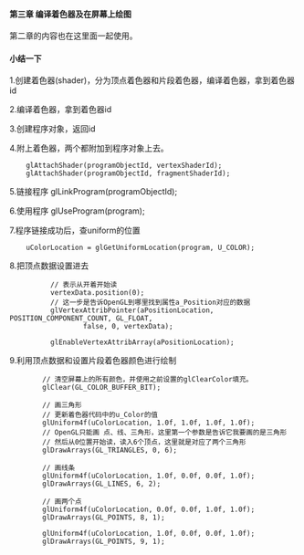 
#### 第三章 编译着色器及在屏幕上绘图

第二章的内容也在这里面一起使用。


#### 小结一下
1.创建着色器(shader)，分为顶点着色器和片段着色器，编译着色器，拿到着色器id

2.编译着色器，拿到着色器id

3.创建程序对象，返回id

4.附上着色器，两个都附加到程序对象上去。
```
    glAttachShader(programObjectId, vertexShaderId);
    glAttachShader(programObjectId, fragmentShaderId);
``` 

5.链接程序  glLinkProgram(programObjectId);

6.使用程序  glUseProgram(program);

7.程序链接成功后，查uniform的位置
```
    uColorLocation = glGetUniformLocation(program, U_COLOR);
```

8.把顶点数据设置进去
```
          // 表示从开着开始读
          vertexData.position(0);
          // 这一步是告诉OpenGL到哪里找到属性a_Position对应的数据
          glVertexAttribPointer(aPositionLocation, POSITION_COMPONENT_COUNT, GL_FLOAT,
                  false, 0, vertexData);
  
          glEnableVertexAttribArray(aPositionLocation);
```

9.利用顶点数据和设置片段着色器颜色进行绘制
```
        // 清空屏幕上的所有颜色，并使用之前设置的glClearColor填充。
        glClear(GL_COLOR_BUFFER_BIT);

        // 画三角形
        // 更新着色器代码中的u_Color的值
        glUniform4f(uColorLocation, 1.0f, 1.0f, 1.0f, 1.0f);
        // OpenGL只能画 点、线、三角形，这里第一个参数是告诉它我要画的是三角形
        // 然后从0位置开始读，读入6个顶点，这里就是对应了两个三角形
        glDrawArrays(GL_TRIANGLES, 0, 6);

        // 画线条
        glUniform4f(uColorLocation, 1.0f, 0.0f, 0.0f, 1.0f);
        glDrawArrays(GL_LINES, 6, 2);

        // 画两个点
        glUniform4f(uColorLocation, 0.0f, 0.0f, 1.0f, 1.0f);
        glDrawArrays(GL_POINTS, 8, 1);

        glUniform4f(uColorLocation, 1.0f, 0.0f, 0.0f, 1.0f);
        glDrawArrays(GL_POINTS, 9, 1);
```